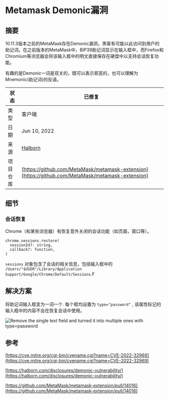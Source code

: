 # Metamask Demonic漏洞

## 摘要

10.11.3版本之前的MetaMask存在Demonic漏洞，黑客有可能以此访问到用户的助记词。在之前版本的MetaMask中，BIP39助记词显示在输入框中，而Firefox和Chromium等浏览器会将该输入框中的明文直接保存在硬盘中以支持会话恢复功能。

有趣的是Demonic一词是双关的，既可以表示邪恶的，也可以理解为Mnemonic(助记词)的反语。

| 状态   | 已修复                                                                                              |
| ---- | ------------------------------------------------------------------------------------------------ |
| 类型   | 客户端                                                                                              |
| 日期   | Jun 10, 2022                                                                                     |
| 来源   | [Halborn](https://halborn.com/disclosures/demonic-vulnerability/)                                |
| 项目仓库 | [https://github.com/MetaMask/metamask-extension](https://github.com/MetaMask/metamask-extension) |

## 细节

### 会话恢复

Chrome（和某些浏览器）有恢复意外关闭的会话功能（如页面，窗口等）。

```
chrome.sessions.restore(
  sessionId?: string,
  callback?: function,
)
```

`sessions` 对象包含了会话的相关信息，包括输入框中的 `/Users/"$USER"/Library/Application Support/Google/Chrome/Default/Sessions`.F

## 解决方案

将助记词输入框变为一词一个. 每个框均设置为 `type="password"` , 该属性标记的输入框中的内容不会在恢复会话中使用。

![Remove the single text field and turned it into multiple ones with type=password](../../.gitbook/assets/before\_after.jpg)

## 参考

[https://cve.mitre.org/cgi-bin/cvename.cgi?name=CVE-2022-32969](https://cve.mitre.org/cgi-bin/cvename.cgi?name=CVE-2022-32969)

[https://halborn.com/disclosures/demonic-vulnerability/](https://halborn.com/disclosures/demonic-vulnerability/)

[https://github.com/MetaMask/metamask-extension/pull/14016](https://github.com/MetaMask/metamask-extension/pull/14016)
